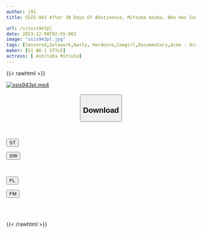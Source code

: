 ```yaml
---
author: j91
title: SSIS-943 After 30 Days Of Abstinence, Mitsuha Asuha, Who Has Such A Strong Sexual Desire That She Masturbates Every Day, Instinctively Straddles A Man, Shakes Her Hips, And Cums On Her Own In True Abstinence Cowgirl Ecstasy.

url: /v/ssis943pl
date: 2023-12-08T02:55:00Z
image: "ssis943pl.jpg"
tags: [Censored,Solowork,Nasty, Hardcore,Cowgirl,Documentary,Acme · Orgasm	 ]
maker: [S1 NO.1 STYLE]
actress: [ Ashitaba Mitsuha]
---
```



{{< rawhtml >}}

<div class="video" data-videoid="49jVp06mVKuKoxz">
    <a href="javascript:;">
        <img src="/v/ssis943pl/ssis943pl.jpg" width="WIDTH" height="HEIGHT" alt="ssis943pl.mp4" loading="lazy">
    </a>
</div>

<script type="text/javascript" src="https://j91.asia/asset/on-demand-st.js"></script>

<br>
  <link rel="stylesheet" href="https://j91.asia/asset/bs5.css">
  
  <center>
  <button class="btn btn-primary" type="button" data-bs-toggle="collapse" data-bs-target=".multi-collapse" aria-expanded="false" aria-controls="multiCollapseExample1 multiCollapseExample2"><h2>Download</h2></button></center>
</p>
<div class="row">
  <div class="col">
    <div class="collapse multi-collapse" id="multiCollapseExample1">
      <div class="card card-body">
	      	      <br>
<div class="buttons">  
<p><a href="https://streamtape.to/v/49jVp06mVKuKoxz" target="_blank"><button class="btn-hover color-3"><i class="fa fa-download"></i> ST</button></a></p>
<p><a href="https://flaswish.com/ab92ztq0m1q9" target="_blank"><button class="btn-hover color-2"><i class="fa fa-download"></i> SW</button></a></p></div>
    </div>
  </div>
</div>
  <div class="col">
    <div class="collapse multi-collapse" id="multiCollapseExample2">
      <div class="card card-body">
	      <br>
<div class="buttons">
<p><a href="javascript:;" target="_blank"><button class="btn-hover color-9"><i class="fa fa-download"></i> FL</button></a></p>
<p><a href="javascript:;" target="_blank"><button class="btn-hover color-8"><i class="fa fa-download"></i> FM</button></a></p></div>
<br><br>
      </div>
    </div>
  </div>
</div>

{{< /rawhtml >}}